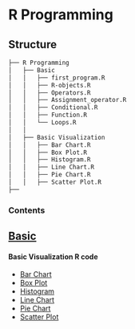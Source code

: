# R Programming

## Structure

```bash
├── R Programming
│   ├── Basic
│   │   ├── first_program.R
│   │   ├── R-objects.R
│   │   ├── Operators.R
│   │   ├── Assignment_operator.R
│   │   ├── Conditional.R
│   │   ├── Function.R
│   │   └── Loops.R
│   │
│   ├── Basic Visualization
│   │   ├── Bar Chart.R
│   │   ├── Box Plot.R
│   │   ├── Histogram.R
│   │   ├── Line Chart.R
│   │   ├── Pie Chart.R
│   │   ├── Scatter Plot.R
├── 
```

### Contents
## [**Basic**](https://github.com/shivam-s16/ML-CaPsule/blob/shivam_saxena/R%20Language/Basic)


#### Basic Visualization R code
   - [Bar Chart](https://github.com/shivam-s16/ML-CaPsule/blob/shivam_saxena/R%20Language/Basic/first_program.R)
   - [Box Plot](https://github.com/shivam-s16/ML-CaPsule/blob/shivam_saxena/R%20Language/Basic/R-objects.R)
   - [Histogram](https://github.com/shivam-s16/ML-CaPsule/blob/shivam_saxena/R%20Language/Basic/Operators.R)
   - [Line Chart](https://github.com/shivam-s16/ML-CaPsule/blob/shivam_saxena/R%20Language/Basic/Assignment_operator.R)
   - [Pie Chart](https://github.com/shivam-s16/ML-CaPsule/blob/shivam_saxena/R%20Language/Basic/Conditional.R)
   - [Scatter Plot](https://github.com/shivam-s16/ML-CaPsule/blob/shivam_saxena/R%20Language/Basic/function.R)
